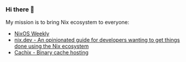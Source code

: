 ### Hi there 👋

My mission is to bring Nix ecosystem to everyone:

- [NixOS Weekly](https://weekly.nixos.org/)
- [nix.dev - An opinionated guide for developers wanting to get things done using the Nix ecosystem](https://nix.dev/)
- [Cachix - Binary cache hosting](https://cachix.org/)
